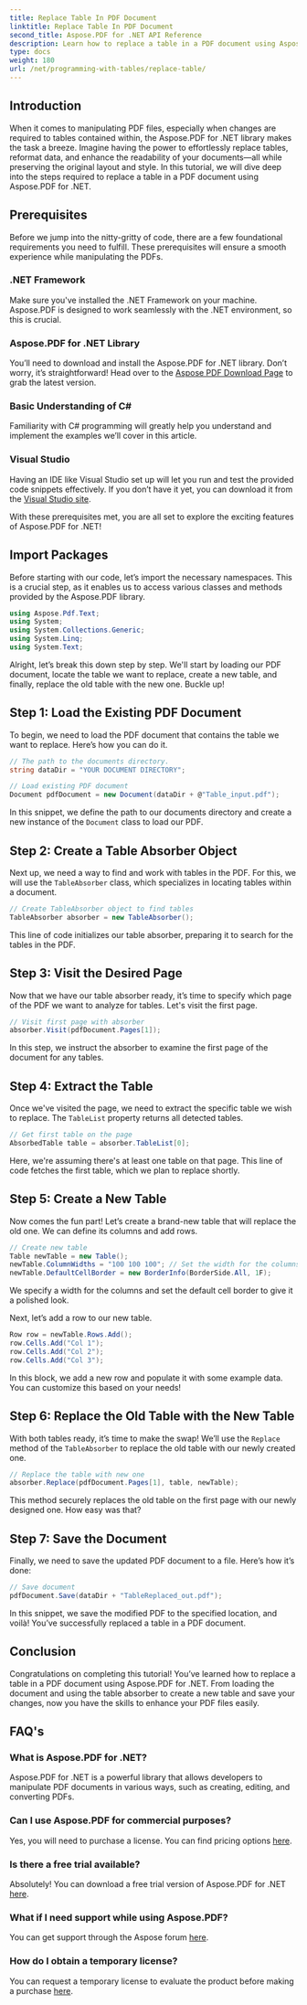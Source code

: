 ```yaml
---
title: Replace Table In PDF Document
linktitle: Replace Table In PDF Document
second_title: Aspose.PDF for .NET API Reference
description: Learn how to replace a table in a PDF document using Aspose.PDF for .NET. Step-by-step guide, tips & tricks included.
type: docs
weight: 180
url: /net/programming-with-tables/replace-table/
---
```

## Introduction

When it comes to manipulating PDF files, especially when changes are required to tables contained within, the Aspose.PDF for .NET library makes the task a breeze. Imagine having the power to effortlessly replace tables, reformat data, and enhance the readability of your documents—all while preserving the original layout and style. In this tutorial, we will dive deep into the steps required to replace a table in a PDF document using Aspose.PDF for .NET.

## Prerequisites

Before we jump into the nitty-gritty of code, there are a few foundational requirements you need to fulfill. These prerequisites will ensure a smooth experience while manipulating the PDFs.

### .NET Framework
Make sure you've installed the .NET Framework on your machine. Aspose.PDF is designed to work seamlessly with the .NET environment, so this is crucial.

### Aspose.PDF for .NET Library
You’ll need to download and install the Aspose.PDF for .NET library. Don’t worry, it’s straightforward! Head over to the [Aspose PDF Download Page](https://releases.aspose.com/pdf/net/) to grab the latest version.

### Basic Understanding of C#
Familiarity with C# programming will greatly help you understand and implement the examples we’ll cover in this article.

### Visual Studio
Having an IDE like Visual Studio set up will let you run and test the provided code snippets effectively. If you don’t have it yet, you can download it from the [Visual Studio site](https://visualstudio.microsoft.com/downloads/).

With these prerequisites met, you are all set to explore the exciting features of Aspose.PDF for .NET!

## Import Packages

Before starting with our code, let’s import the necessary namespaces. This is a crucial step, as it enables us to access various classes and methods provided by the Aspose.PDF library.

```csharp
using Aspose.Pdf.Text;
using System;
using System.Collections.Generic;
using System.Linq;
using System.Text;
```

Alright, let’s break this down step by step. We'll start by loading our PDF document, locate the table we want to replace, create a new table, and finally, replace the old table with the new one. Buckle up!

## Step 1: Load the Existing PDF Document

To begin, we need to load the PDF document that contains the table we want to replace. Here’s how you can do it.

```csharp
// The path to the documents directory.
string dataDir = "YOUR DOCUMENT DIRECTORY";

// Load existing PDF document
Document pdfDocument = new Document(dataDir + @"Table_input.pdf");
```

In this snippet, we define the path to our documents directory and create a new instance of the `Document` class to load our PDF.

## Step 2: Create a Table Absorber Object

Next up, we need a way to find and work with tables in the PDF. For this, we will use the `TableAbsorber` class, which specializes in locating tables within a document.

```csharp
// Create TableAbsorber object to find tables
TableAbsorber absorber = new TableAbsorber();
```

This line of code initializes our table absorber, preparing it to search for the tables in the PDF.

## Step 3: Visit the Desired Page

Now that we have our table absorber ready, it’s time to specify which page of the PDF we want to analyze for tables. Let's visit the first page.

```csharp
// Visit first page with absorber
absorber.Visit(pdfDocument.Pages[1]);
```

In this step, we instruct the absorber to examine the first page of the document for any tables.

## Step 4: Extract the Table

Once we've visited the page, we need to extract the specific table we wish to replace. The `TableList` property returns all detected tables.

```csharp
// Get first table on the page
AbsorbedTable table = absorber.TableList[0];
```

Here, we're assuming there's at least one table on that page. This line of code fetches the first table, which we plan to replace shortly.

## Step 5: Create a New Table

Now comes the fun part! Let’s create a brand-new table that will replace the old one. We can define its columns and add rows.

```csharp
// Create new table
Table newTable = new Table();
newTable.ColumnWidths = "100 100 100"; // Set the width for the columns
newTable.DefaultCellBorder = new BorderInfo(BorderSide.All, 1F);
```

We specify a width for the columns and set the default cell border to give it a polished look.

Next, let’s add a row to our new table.

```csharp
Row row = newTable.Rows.Add();
row.Cells.Add("Col 1");
row.Cells.Add("Col 2");
row.Cells.Add("Col 3");
```

In this block, we add a new row and populate it with some example data. You can customize this based on your needs!

## Step 6: Replace the Old Table with the New Table

With both tables ready, it’s time to make the swap! We’ll use the `Replace` method of the `TableAbsorber` to replace the old table with our newly created one.

```csharp
// Replace the table with new one
absorber.Replace(pdfDocument.Pages[1], table, newTable);
```

This method securely replaces the old table on the first page with our newly designed one. How easy was that?

## Step 7: Save the Document

Finally, we need to save the updated PDF document to a file. Here’s how it’s done:

```csharp
// Save document
pdfDocument.Save(dataDir + "TableReplaced_out.pdf");
```

In this snippet, we save the modified PDF to the specified location, and voilà! You’ve successfully replaced a table in a PDF document.

## Conclusion

Congratulations on completing this tutorial! You’ve learned how to replace a table in a PDF document using Aspose.PDF for .NET. From loading the document and using the table absorber to create a new table and save your changes, now you have the skills to enhance your PDF files easily.

## FAQ's

### What is Aspose.PDF for .NET?  
Aspose.PDF for .NET is a powerful library that allows developers to manipulate PDF documents in various ways, such as creating, editing, and converting PDFs.

### Can I use Aspose.PDF for commercial purposes?  
Yes, you will need to purchase a license. You can find pricing options [here](https://purchase.aspose.com/buy).

### Is there a free trial available?  
Absolutely! You can download a free trial version of Aspose.PDF for .NET [here](https://releases.aspose.com/).

### What if I need support while using Aspose.PDF?  
You can get support through the Aspose forum [here](https://forum.aspose.com/c/pdf/10).

### How do I obtain a temporary license?  
You can request a temporary license to evaluate the product before making a purchase [here](https://purchase.aspose.com/temporary-license/).
